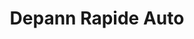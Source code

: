 ---
title: "Depann Rapide Auto"
url: /saint-genis-les-ollieres/depann-rapide-auto/
shop: réparation de voitures
---